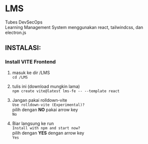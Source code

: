# LMS
Tubes DevSecOps </br>
Learning Management System menggunakan react, tailwindcss, dan electron.js </br>

## INSTALASI: 

### Install VITE Frontend </br>
  1. masuk ke dir /LMS </br>
  ```cd /LMS```

  2. tulis ini (download mungkin lama) </br>
  ```npm create vite@latest lms-fe -- --template react```

  3. Jangan pakai rolldown-vite </br>
  ```Use rolldown-vite (Experimental)?``` </br>
  pilih dengan __NO__ pakai arrow key </br>
  ```No```

  4. Biar langsung ke run </br>
  ```Install with npm and start now?``` </br>
  pilih dengan __YES__ dengan arrow key </br>
  ```Yes```